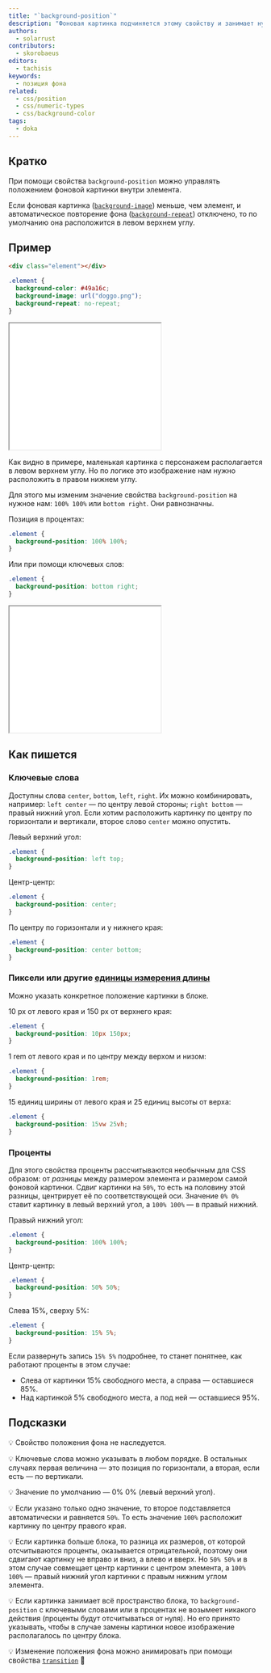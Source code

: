 ```yaml
---
title: "`background-position`"
description: "Фоновая картинка подчиняется этому свойству и занимает нужную позицию."
authors:
  - solarrust
contributors:
  - skorobaeus
editors:
  - tachisis
keywords:
  - позиция фона
related:
  - css/position
  - css/numeric-types
  - css/background-color
tags:
  - doka
---
```


## Кратко

При помощи свойства `background-position` можно управлять положением фоновой картинки внутри элемента.

Если фоновая картинка ([`background-image`](/css/background-image/)) меньше, чем элемент, и автоматическое повторение фона ([`background-repeat`](/css/background-repeat/)) отключено, то по умолчанию она расположится в левом верхнем углу.

## Пример

```html
<div class="element"></div>
```

```css
.element {
  background-color: #49a16c;
  background-image: url("doggo.png");
  background-repeat: no-repeat;
}
```

<iframe title="Положение фоновой картинки" src="demos/not-positioned/" height="250"></iframe>

Как видно в примере, маленькая картинка с персонажем располагается в левом верхнем углу. Но по логике это изображение нам нужно расположить в правом нижнем углу.

Для этого мы изменим значение свойства `background-position` на нужное нам: `100% 100%` или `bottom right`. Они равнозначны.

Позиция в процентах:

```css
.element {
  background-position: 100% 100%;
}
```

Или при помощи ключевых слов:

```css
.element {
  background-position: bottom right;
}
```

<iframe title="Положение фоновой картинки" src="demos/positioned/" height="250"></iframe>

## Как пишется

### Ключевые слова

Доступны слова `center`, `bottom`, `left`, `right`. Их можно комбинировать, например: `left center` — по центру левой стороны; `right bottom` — правый нижний угол. Если хотим расположить картинку по центру по горизонтали и вертикали, второе слово `center` можно опустить.

Левый верхний угол:

```css
.element {
  background-position: left top;
}
```

Центр-центр:

```css
.element {
  background-position: center;
}
```

По центру по горизонтали и у нижнего края:

```css
.element {
  background-position: center bottom;
}
```

### Пиксели или другие [единицы измерения длины](/css/numeric-types/#edinicy-izmereniya-dliny-ili-rasstoyaniya)

Можно указать конкретное положение картинки в блоке.

10 px от левого края и 150 px от верхнего края:

```css
.element {
  background-position: 10px 150px;
}
```

1 rem от левого края и по центру между верхом и низом:

```css
.element {
  background-position: 1rem;
}
```

15 единиц ширины от левого края и 25 единиц высоты от верха:

```css
.element {
  background-position: 15vw 25vh;
}
```
### Проценты

Для этого свойства проценты рассчитываются необычным для CSS образом: от _разницы_ между размером элемента и размером самой фоновой картинки. Сдвиг картинки на `50%`, то есть на половину этой разницы, центрирует её по соответствующей оси. Значение `0% 0%` ставит картинку в левый верхний угол, а `100% 100%` — в правый нижний.

Правый нижний угол:

```css
.element {
  background-position: 100% 100%;
}
```

Центр-центр:

```css
.element {
  background-position: 50% 50%;
}
```

Слева 15%, сверху 5%:

```css
.element {
  background-position: 15% 5%;
}
```

Если развернуть запись `15% 5%` подробнее, то станет понятнее, как работают проценты в этом случае:

- Слева от картинки 15% свободного места, а справа — оставшиеся 85%.
- Над картинкой 5% свободного места, а под ней — оставшиеся 95%.

## Подсказки

💡 Свойство положения фона не наследуется.

💡 Ключевые слова можно указывать в любом порядке. В остальных случаях первая величина — это позиция по горизонтали, а вторая, если есть — по вертикали.

💡 Значение по умолчанию — 0% 0% (левый верхний угол).

💡 Если указано только одно значение, то второе подставляется автоматически и равняется `50%`. То есть значение `100%` расположит картинку по центру правого края.

💡 Если картинка больше блока, то разница их размеров, от которой отсчитываются проценты, оказывается отрицательной, поэтому они сдвигают картинку не вправо и вниз, а влево и вверх. Но `50% 50%` и в этом случае совмещает центр картинки с центром элемента, а `100% 100%` — правый нижний угол картинки с правым нижним углом элемента.

💡 Если картинка занимает всё пространство блока, то `background-position` с ключевыми словами или в процентах не возымеет никакого действия (проценты будут отсчитываться от нуля). Но его принято указывать, чтобы в случае замены картинки новое изображение располагалось по центру блока.

💡 Изменение положения фона можно анимировать при помощи свойства [`transition`](/css/transition/) 🥳
